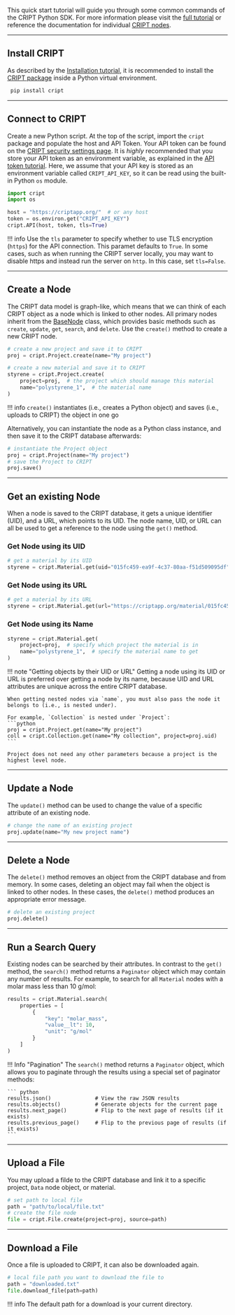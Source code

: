 This quick start tutorial will guide you through some common commands of the CRIPT Python SDK. For more information please visit the [full tutorial](../tutorials/full_tutorial/) or reference the documentation for individual [CRIPT nodes](../nodes/all/).

---

## Install CRIPT
As described by the [Installation tutorial](../tutorials/installation/), it is recommended to install the <a href="https://pypi.org/project/cript/" target="_blank">CRIPT package</a> inside a Python virtual environment.
   ```bash
    pip install cript
   ```
---

## Connect to CRIPT

Create a new Python script. At the top of the script, import the `cript` package and populate the host and API Token. Your API token can be found on the <a href="https://criptapp.org/security/" target="_blank">CRIPT security settings page</a>. It is *highly* recommended that you store your API token as an environment variable, as explained in the [API token tutorial](../tutorials/api_token/). Here, we assume that your API key is stored as an environment variable called `CRIPT_API_KEY`, so it can be read using the built-in Python `os` module.

``` py
import cript
import os

host = "https://criptapp.org/"  # or any host
token = os.environ.get("CRIPT_API_KEY")
cript.API(host, token, tls=True)
```

!!! info
    Use the `tls` parameter to specify whether to use TLS encryption (`https`) for the API connection. This paramet defaults to `True`. In some cases, such as when running the CRIPT server locally, you may want to disable https and instead run the server on `http`. In this case, set `tls=False`.

---

## Create a Node

The CRIPT data model is graph-like, which means that we can think of each CRIPT object as a node which is linked to other nodes. All primary nodes inherit from the <a href="../nodes/bas_node/" target="_blank">BaseNode</a> class, which provides basic methods such as `create`, `update`, `get`, `search`, and `delete`. Use the `create()` method to create a new CRIPT node.

``` python
# create a new project and save it to CRIPT
proj = cript.Project.create(name="My project") 

# create a new material and save it to CRIPT
styrene = cript.Project.create(
    project=proj,  # the project which should manage this material
    name="polystyrene_1",  # the material name
) 
```

!!! info
    `create()` instantiates (i.e., creates a Python object) and saves (i.e., uploads to CRIPT) the object in one go

Alternatively, you can instantiate the node as a Python class instance, and then save it to the CRIPT database afterwards:

``` python
# instantiate the Project object
proj = cript.Project(name="My project") 
# save the Project to CRIPT 
proj.save() 
```

---
## Get an existing Node

When a node is saved to the CRIPT database, it gets a unique identifier (UID), and a URL, which points to its UID. The node name, UID, or URL can all be used to get a reference to the node using the `get()` method.

### Get Node using its UID

```python
# get a material by its UID
styrene = cript.Material.get(uid="015fc459-ea9f-4c37-80aa-f51d509095df")
```

### Get Node using its URL
```python
# get a material by its URL
styrene = cript.Material.get(url="https://criptapp.org/material/015fc459-ea9f-4c37-80aa-f51d509095df/")
```

### Get Node using its Name
```python
styrene = cript.Material.get(
    project=proj,  # specify which project the material is in
    name="polystyrene_1",  # specify the material name to get
)
```

!!! note "Getting objects by their UID or URL"
    Getting a node using its UID or URL is preferred over getting a node by its name, because UID and URL attributes are unique across the entire CRIPT database. 

    When getting nested nodes via `name`, you must also pass the node it belongs to (i.e., is nested under).

    For example, `Collection` is nested under `Project`:
    ```python
    proj = cript.Project.get(name="My project")
    coll = cript.Collection.get(name="My collection", project=proj.uid)
    ```

    Project does not need any other parameters because a project is the highest level node.

---

## Update a Node

The `update()` method can be used to change the value of a specific attribute of an existing node.

```python
# change the name of an existing project
proj.update(name="My new project name")
```

---

## Delete a Node

The `delete()` method removes an object from the CRIPT database and from memory. In some cases, deleting an object may fail when the object is linked to other nodes. In these cases, the `delete()` method produces an appropriate error message.

``` py
# delete an existing project
proj.delete()
```

---

## Run a Search Query

Existing nodes can be searched by their attributes. In contrast to the `get()` method, the `search()` method returns a `Paginator` object which may contain any number of results. For example, to search for all `Material` nodes with a molar mass less than 10 g/mol:

``` py
results = cript.Material.search(
    properties = [
        {
            "key": "molar_mass",
            "value__lt": 10,
            "unit": "g/mol"
        }
    ]
)
```

!!! Info "Pagination"
    The `search()` method returns a `Paginator` object, which allows you to paginate through the results using a special set of paginator methods:

    ``` python
    results.json()              # View the raw JSON results
    results.objects()           # Generate objects for the current page
    results.next_page()         # Flip to the next page of results (if it exists)
    results.previous_page()     # Flip to the previous page of results (if it exists)
    ```

---

## Upload a File

You may upload a filde to the CRIPT database and link it to a specific project, `Data` node object, or material.
``` python
# set path to local file
path = "path/to/local/file.txt" 
# create the file node
file = cript.File.create(project=proj, source=path)
```

---

## Download a File
Once a file is uploaded to CRIPT, it can also be downloaded again.

``` python
# local file path you want to download the file to
path = "downloaded.txt" 
file.download_file(path=path)
```

!!! info 
    The default path for a download is your current directory.
